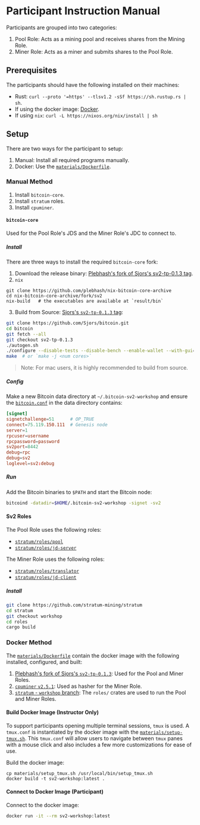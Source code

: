 # Participant Instruction Manual
Participants are grouped into two categories:

1. Pool Role: Acts as a mining pool and receives shares from the Mining Role.
2. Miner Role: Acts as a miner and submits shares to the Pool Role.

## Prerequisites
The participants should have the following installed on their machines:

* Rust: `curl --proto '=https' --tlsv1.2 -sSf https://sh.rustup.rs | sh`.
* If using the docker image: [Docker](https://docs.docker.com/engine/install/).
* If using `nix`: `curl -L https://nixos.org/nix/install | sh`

## Setup
There are two ways for the participant to setup:
1. Manual: Install all required programs manually.
2. Docker: Use the [`materials/Dockerfile`](https://github.com/stratum-mining/sv2-workshop/blob/main/materials/Dockerfile).

### Manual Method
1. Install `bitcoin-core`.
2. Install `stratum` roles.
3. Install `cpuminer`.

#### `bitcoin-core`
Used for the Pool Role's JDS and the Miner Role's JDC to connect to.

##### Install
There are three ways to install the required `bitcoin-core` fork:

1. Download the release binary: [Plebhash's fork of Sjors's sv2-tp-0.1.3 tag](https://github.com/plebhash/bitcoin/releases/tag/btc-prague).
2. `nix`
  ```
  git clone https://github.com/plebhash/nix-bitcoin-core-archive
  cd nix-bitcoin-core-archive/fork/sv2
  nix-build   # the executables are available at `result/bin`
  ```
3. Build from Source: [Sjors's `sv2-tp-0.1.3` tag](https://github.com/Sjors/bitcoin/tree/sv2-tp-0.1.3):
  ```sh
  git clone https://github.com/Sjors/bitcoin.git
  cd bitcoin
  git fetch --all
  git checkout sv2-tp-0.1.3
  ./autogen.sh
  ./configure --disable-tests --disable-bench --enable-wallet --with-gui=no
  make  # or `make -j <num cores>`
  ```

  > Note: For mac users, it is highly recommended to build from source.

##### Config
Make a new Bitcoin data directory at `~/.bitcoin-sv2-workshop` and ensure the
[`bitcoin.conf`](https://github.com/stratum-mining/sv2-workshop/blob/main/materials/participant-bitcoin.conf)
in the data directory contains:

```conf
[signet]
signetchallenge=51      # OP_TRUE
connect=75.119.150.111  # Genesis node
server=1
rpcuser=username
rpcpassword=password
sv2port=8442
debug=rpc
debug=sv2
loglevel=sv2:debug
```

##### Run
Add the Bitcoin binaries to `$PATH` and start the Bitcoin node:

```sh
bitcoind -datadir=$HOME/.bitcoin-sv2-workshop -signet -sv2
```

#### Sv2 Roles
The Pool Role uses the following roles:
* [`stratum/roles/pool`](https://github.com/stratum-mining/stratum/tree/main/roles/pool)
* [`stratum/roles/jd-server`](https://github.com/stratum-mining/stratum/tree/main/roles/jd-server)

The Miner Role uses the following roles:
* [`stratum/roles/translator`](https://github.com/stratum-mining/stratum/tree/main/roles/translator)
* [`stratum/roles/jd-client`](https://github.com/stratum-mining/stratum/tree/main/roles/jd-client)

##### Install

```sh
git clone https://github.com/stratum-mining/stratum
cd stratum
git checkout workshop
cd roles
cargo build
```

### Docker Method
The [`materials/Dockerfile`](https://github.com/stratum-mining/sv2-workshop/blob/main/materials/Dockerfile)
contain the docker image with the following installed, configured, and built:

1. [Plebhash's fork of Sjors's `sv2-tp-0.1.3`](https://github.com/plebhash/bitcoin/releases/tag/btc-prague): Used for the Pool and Miner Roles.
2. [`cpuminer` `v2.5.1`](https://github.com/pooler/cpuminer/releases/tag/v2.5.1): Used as hasher for the Miner Role.
3. [`stratum` - `workshop` branch](https://github.com/stratum-mining/stratum/tree/workshop): The `roles/` crates are used to run the Pool and Miner Roles.

#### Build Docker Image (Instructor Only)
To support participants opening multiple terminal sessions, `tmux` is used. A `tmux.conf` is
instantiated by the docker image with the [`materials/setup-tmux.sh`](https://github.com/stratum-mining/sv2-workshop/blob/main/materials/tmux-setup.sh).
This `tmux.conf` will allow users to navigate between `tmux` panes with a mouse click and also
includes a few more customizations for ease of use.

Build the docker image:

```
cp materials/setup_tmux.sh /usr/local/bin/setup_tmux.sh
docker build -t sv2-workshop:latest .
```

#### Connect to Docker Image (Participant)
Connect to the docker image:

```sh
docker run -it --rm sv2-workshop:latest
```

